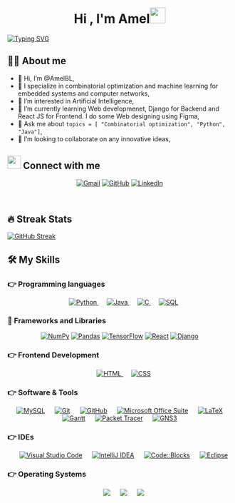<h1 align="center">Hi , I'm Amel<img src="https://media.giphy.com/media/hvRJCLFzcasrR4ia7z/giphy.gif" width="35"></h1>


[![Typing SVG](https://readme-typing-svg.herokuapp.com?size=19&duration=3000&color=B918F7&center=true&vCenter=true&multiline=true&width=1000&height=170&lines=Software+Engineer;Algorithms+and+Data+Structures%2C+OOP+;Combinatorial+Optimization%2C+ML;Always+Learning+New+Things)](https://git.io/typing-svg)


## :sassy_man:  About me

- 👋 Hi, I’m @AmelBL,
- 🧠 I specialize in combinatorial optimization and machine learning for embedded systems and computer networks,
- 👀 I’m interested in Artificial Intelligence, 
- 🌱 I’m currently learning Web developmenet, Django for Backend and React JS for Frontend. I do some Web designing using Figma,
- 💬 Ask me about ``` topics = [ "Combinatorial optimization", "Python", "Java"] ```,
- 💞️ I’m looking to collaborate on any innovative ideas,


## <img src="https://media.giphy.com/media/iY8CRBdQXODJSCERIr/giphy.gif" width="30px"> Connect with me
<p align="center">
	<a href="mailto:ga_blilita@esi.dz"><img img src="https://img.shields.io/badge/gmail-%23EA4335.svg?style=plastic&logo=gmail&logoColor=white" alt="Gmail"/></a>
	<a href="https://github.com/AmelBL"><img src="https://img.shields.io/badge/github-%23181717.svg?style=plastic&logo=github&logoColor=white" alt="GitHub"/></a>
	<a href="https://www.linkedin.com/in/amel-blilita/"><img src="https://img.shields.io/badge/linkedin-%230A66C2.svg?style=plastic&logo=linkedin&logoColor=white" alt="LinkedIn"/></a>
</p>

<br>


## 🔥 Streak Stats

[![GitHub Streak](https://github-readme-streak-stats.herokuapp.com?user=AmelBL&theme=tokyonight&date_format=M%20j%5B%2C%20Y%5D)](https://git.io/streak-stats)


## 🛠️ My Skills

### 👉 Programming languages

<p align="center"> 
  &emsp;
   <a href="https://www.python.org" target="_blank">
    <img alt="Python" src="https://img.shields.io/badge/Python%20-%2314354C.svg?style=plastic&logo=python&logoColor=white">
  </a>
  &emsp;
  <a href="https://www.java.com" target="_blank"> 
    <img alt="Java" src="https://img.shields.io/badge/Java-%23007396.svg?style=plastic&logo=java&logoColor=white">
  </a>
  &emsp; 
  <a href="https://www.cprogramming.com/" target="_blank"> 
    <img alt="C" src="https://img.shields.io/badge/C%20-%232370ED.svg?style=plastic&logo=c&logoColor=white">
  </a> 
  &emsp; 
  <a href="#"> 
    <img alt="SQL" src="https://img.shields.io/badge/SQL%20-%23025E8C.svg?logo=amazon-dynamodb&logoColor=white">
  </a> 
</p>

### 🧰 Frameworks and Libraries

<p align="center">
    <a href="#"><img alt="NumPy" src="https://img.shields.io/badge/Numpy%20-%23013243.svg?style=plastic&logo=numpy&logoColor=white"></a>
    <a href="#"><img alt="Pandas" src="https://img.shields.io/badge/Pandas%20-%23150458.svg?style=plastic&logo=pandas&logoColor=white"></a>
    <a href="#"><img alt="TensorFlow" src="https://img.shields.io/badge/TensorFlow%20-%23FF6F00.svg?style=plastic&logo=TensorFlow&logoColor=white"></a>
    <a href="#"><img alt="React" src="https://img.shields.io/badge/React-20232A?style=for-the-badge&style=plastic&logo=react&logoColor=61DAFB"></a>
    <a href="#"><img alt="Django" src="https://img.shields.io/badge/Django-092E20?style=for-the-badge&style=plastic&logo=django&logoColor=white"></a>

</p>

### 👉 Frontend Development
<p align="center"> 
  &emsp; 
  <a href="https://www.w3.org/html/" target="_blank"> 
   <img alt="HTML" src="https://img.shields.io/badge/HTML5%20-%23E34F26.svg?style=plastic&logo=html5&logoColor=white">
  </a>   
  &emsp;
  <a href="https://www.w3schools.com/css/" target="_blank">
    <img alt="CSS" src="https://img.shields.io/badge/CSS%20-%231572B6.svg?style=plastic&logo=css3&logoColor=white">
  </a>  
  
</p>

 ### 👉 Software & Tools
 
<p align="center">
    &emsp;
    <a href="#"><img alt="MySQL" src="https://img.shields.io/badge/MySQL-00000F?style=plastic&logo=mysql&logoColor=white"></a>
    &emsp;
    <a href="#"><img alt="Git" src="https://img.shields.io/badge/Git%20-%23F05033.svg?style=plastic&logo=git&logoColor=white"></a>
  &emsp;
    <a href="#"><img alt="GitHub" src="https://img.shields.io/badge/github-%23181717.svg?style=plastic&logo=github&logoColor=white"></a>
  &emsp;
    <a href="#"><img alt="Microsoft Office Suite" src="https://img.shields.io/badge/Microsoft%20Office%20Suite-%2334A853.svg?style=plastic&logo=microsoftoffice%20sheets&logoColor=white"></a>
  &emsp;
    <a href="#"><img alt="LaTeX" src="https://img.shields.io/badge/LaTeX-000000?style=plastic&logo=latex&logoColor=white"></a>
  &emsp;
    <a href="#"><img alt="Gantt" img src="https://img.shields.io/badge/Gantt-%23000000.svg?style=plastic"></a>
  &emsp;
    <a href="#"><img alt="Packet Tracer" src="https://img.shields.io/badge/Packet%20Tracer-%235586A4.svg?style=plastic&logo=cisco&logoColor=white"></a>
  &emsp;
    <a href="#"><img alt="GNS3" src="https://img.shields.io/badge/GNS3-%235586A4.svg?style=plastic"></a>
	
</p>

 ### 👉 IDEs
 
<p align="center">
  &emsp;
    <a href="#"><img alt="Visual Studio Code" src="https://img.shields.io/badge/Visual%20Studio%20Code-0078d7.svg?style=plastic&logo=visual-studio-code&logoColor=white"></a>
  &emsp;
    <a href="#"><img alt="IntelliJ IDEA" src="https://img.shields.io/badge/IntelliJ%20IDEA-%23000000.svg?style=plastic&logo=intellijidea&logoColor=white" /></a>
  &emsp;
    <a href="#"><img alt="Code::Blocks" src="https://img.shields.io/badge/Code%20::Blocks-%2366595C.svg?&style=plastic" /></a>
  &emsp;
    <a href="#"><img alt="Eclipse" src="https://img.shields.io/badge/Eclipse%20ide-%232C2255.svg?&style=plastic&logo=eclipse%20ide&logoColor=white" /></a>
</p>


 ### 👉 Operating Systems
 
<p align="center">
  &emsp;
    <a href="#"><img src="https://img.shields.io/badge/Linux-FCC624?style=plastic&logo=linux&logoColor=black"></a>
  &emsp;
    <a href="#"><img src="https://img.shields.io/badge/Ubuntu-E95420?style=plastic&logo=ubuntu&logoColor=white"></a>
  &emsp;
    <a href="#"><img src="https://img.shields.io/badge/Windows-0078D6?style=plastic&logo=windows&logoColor=white"></a>	  
</p>

<br/>


